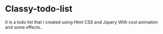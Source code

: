 # Classy-todo-list
It is a todo list that i created using Html CSS and Jquery With cool animation and some effects..
